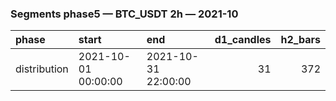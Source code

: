 ### Segments phase5 — BTC_USDT 2h — 2021-10

| phase        | start               | end                 |   d1_candles |   h2_bars |
|:-------------|:--------------------|:--------------------|-------------:|----------:|
| distribution | 2021-10-01 00:00:00 | 2021-10-31 22:00:00 |           31 |       372 |